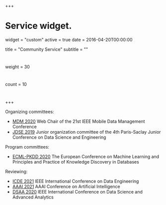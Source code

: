 +++
# Service widget.
widget = "custom"
active = true
date = 2016-04-20T00:00:00

title = "Community Service"
subtitle = ""

# 
weight = 30

# 
count = 10

#   
# 
+++

Organizing committees:

- [MDM 2020](http://mdmconferences.org/mdm2020/) Web Chair of the 21st IEEE Mobile Data Management Conference 
- [JDSE 2019](https://jdse-paris.github.io/jDSE2019) Junior organization committee of the 4th Paris-Saclay Junior Conference on Data Science and Engineering 

Program committees: 

- [ECML-PKDD 2020](https://ecmlpkdd2020.net/) The European Conference on Machine Learning and Principles and Practice of Knowledge Discovery in Databases

Reviewing:

- [ICDE 2021](http://www.icde2021.gr/) IEEE International Conference on Data Engineering 
- [AAAI 2021](https://aaai.org/Conferences/AAAI-21/) AAAI Conference on Artificial Intelligence
- [DSAA 2020](http://dsaa2020.dsaa.co/) IEEE International Conference on Data Science and Advanced Analytics 
